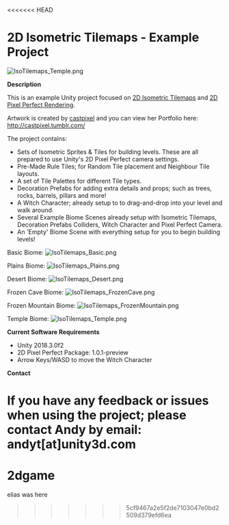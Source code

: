 <<<<<<< HEAD
# 2D Isometric Tilemaps - Example Project

![IsoTilemaps_Temple.png](https://i.imgur.com/3psZE0c.png)


**Description**

This is an example Unity project focused on [2D Isometric Tilemaps](https://docs.unity3d.com/Manual/Tilemap-Isometric.html) and [2D Pixel Perfect Rendering](https://www.youtube.com/watch?v=CU4YjSZNTnY).

Artwork is created by [castpixel](https://twitter.com/castpixel) and you can view her Portfolio here: http://castpixel.tumblr.com/


The project contains:
- Sets of Isometric Sprites & Tiles for building levels. These are all prepared to use Unity's 2D Pixel Perfect camera settings.
- Pre-Made Rule Tiles; for Random Tile placement and Neighbour Tile layouts.
- A set of Tile Palettes for different Tile types.
- Decoration Prefabs for adding extra details and props; such as trees, rocks, barrels, pillars and more!
- A Witch Character; already setup to to drag-and-drop into your level and walk around.
- Several Example Biome Scenes already setup with Isometric Tilemaps, Decoration Prefabs Colliders, Witch Character and Pixel Perfect Camera.
- An 'Empty' Biome Scene with everything setup for you to begin building levels!

Basic Biome:
![IsoTilemaps_Basic.png](https://i.imgur.com/ctE64dV.png)

Plains Biome:
![IsoTilemaps_Plains.png](https://i.imgur.com/bUsUWzq.png)

Desert Biome:
![IsoTilemaps_Desert.png](https://i.imgur.com/zALU0Ii.png)

Frozen Cave Biome:
![IsoTilemaps_FrozenCave.png](https://i.imgur.com/3S4RlK5.png)

Frozen Mountain Biome:
![IsoTilemaps_FrozenMountain.png](https://i.imgur.com/kMxDSYO.png)

Temple Biome:
![IsoTilemaps_Temple.png](https://i.imgur.com/3psZE0c.png)


**Current Software Requirements**

- Unity 2018.3.0f2
- 2D Pixel Perfect Package: 1.0.1-preview
- Arrow Keys/WASD to move the Witch Character


**Contact**

If you have any feedback or issues when using the project; please contact Andy by email: andyt[at]unity3d.com
=======
# 2dgame

elias was here
>>>>>>> 5cf9467a2e5f2de7103047e0bd2509d379efd6ea
